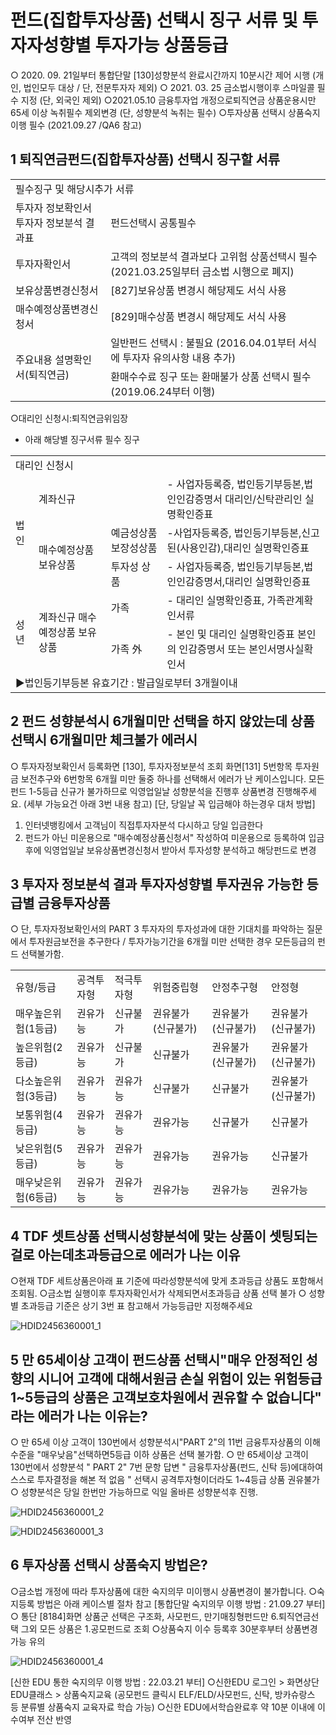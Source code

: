 # 펀드(집합투자상품) 선택시 징구 서류 및 투자자성향별 투자가능 상품등급
○ 2020. 09. 21일부터 통합단말 [130]성향분석 완료시간까지 10분시간 제어 시행
 (개인, 법인모두 대상 / 단, 전문투자자 제외)
○ 2021. 03. 25 금소법시행이후 스마일콜 필수 지정 (단, 외국인 제외)
○2021.05.10 금융투자업 개정으로퇴직연금 상품운용시만 65세 이상 녹취필수
제외변경
(단, 성향분석 녹취는 필수)
○투자상품 선택시 상품숙지이행 필수
(2021.09.27 /QA6 참고)
## 1 퇴직연금펀드(집합투자상품) 선택시 징구할 서류

<table><tbody><tr>
<td colspan="2">
필수징구 및 해당시추가 서류</td></tr><tr>
<td>투자자 정보확인서투자자 정보분석 결과표</td>
<td>
펀드선택시 공통필수</td></tr><tr>
<td>
투자자확인서</td>
<td>고객의 정보분석 결과보다 고위험 상품선택시 필수
(2021.03.25일부터 금소법 시행으로 폐지)</td></tr><tr>
<td>
보유상품변경신청서</td>
<td>
[827]보유상품 변경시 해당제도 서식 사용</td></tr><tr>
<td>
매수예정상품변경신청서</td>
<td>
[829]매수상품 변경시 해당제도 서식 사용</td></tr><tr>
<td rowspan="2">
주요내용 설명확인서(퇴직연금)</td>
<td>일반펀드 선택시 : 불필요
(2016.04.01부터 서식에 투자자 유의사항 내용 추가)</td></tr><tr>
<td>환매수수료 징구 또는 환매불가 상품 선택시 필수
(2019.06.24부터 이행)</td></tr></tbody>
</table>


○대리인 신청시:퇴직연금위임장
+ 아래 해당별 징구서류 필수 징구

<table><tbody><tr>
<td colspan="4">
대리인 신청시</td></tr><tr>
<td rowspan="3">
법인</td>
<td colspan="2">
계좌신규</td>
<td>- 사업자등록증, 법인등기부등본,법인인감증명서
대리인/신탁관리인 실명확인증표</td></tr><tr>
<td rowspan="2">매수예정상품
보유상품</td>
<td>예금성상품
보장성상품</td>
<td>-사업자등록증, 법인등기부등본,신고된(사용인감),대리인 실명확인증표</td></tr><tr>
<td>
투자성 상품</td>
<td>- 사업자등록증, 법인등기부등본,법인인감증명서,대리인 실명확인증표</td></tr><tr>
<td rowspan="2">
성년</td>
<td rowspan="2">계좌신규
매수예정상품
보유상품</td>
<td>
가족</td>
<td>
- 대리인 실명확인증표, 가족관계확인서류</td></tr><tr>
<td>
가족 外</td>
<td>- 본인 및 대리인 실명확인증표
본인의 인감증명서 또는 본인서명사실확인서</td></tr><tr>
<td colspan="4">
▶법인등기부등본 유효기간 : 발급일로부터 3개월이내</td></tr></tbody>
</table>


## 2 펀드 성향분석시 6개월미만 선택을 하지 않았는데 상품선택시 6개월미만 체크불가 에러시
○ 투자자정보확인서 등록화면 [130], 투자자정보분석 조회 화면[131]
5번항목 투자원금 보전추구와 6번항목 6개월 미만 둘중 하나를 선택해서 에러가 난 케이스입니다.
 모든 펀드 1-5등급 신규가 불가하므로 익영업일날 성향분석을 진행후 상품변경 진행해주세요.
(세부 가능요건 아래 3번 내용 참고)
[단, 당일날 꼭 입금해야 하는경우 대처 방법]
1) 인터넷뱅킹에서 고객님이 직접투자자분석 다시하고 당일 입금한다
 2) 펀드가 아닌 미운용으로 "매수예정상품신청서" 작성하여 미운용으로 등록하여 입금후에 익영업일날
 보유상품변경신청서 받아서 투자성향 분석하고 해당펀드로 변경
## 3 투자자 정보분석 결과 투자자성향별 투자권유 가능한 등급별 금융투자상품
○ 단, 투자자정보확인서의 PART 3 투자자의 투자성과에 대한 기대치를 파악하는 질문에서 투자원금보전을 추구한다 / 투자가능기간을 6개월 미만 선택한 경우 모든등급의 펀드 선택불가함.

<table><tbody><tr>
<td>
유형/등급</td>
<td>
공격투자형</td>
<td>
적극투자형</td>
<td>
위험중립형</td>
<td>
안정추구형</td>
<td>
안정형</td></tr><tr>
<td>
매우높은위험(1등급)</td>
<td>
권유가능</td>
<td>
신규불가</td>
<td>권유불가
(신규불가)</td>
<td>권유불가
(신규불가)</td>
<td>권유불가
(신규불가)</td></tr><tr>
<td>
높은위험(2등급)</td>
<td>
권유가능</td>
<td>
신규불가</td>
<td>
신규불가</td>
<td>권유불가
(신규불가)</td>
<td>권유불가
(신규불가)</td></tr><tr>
<td>
다소높은위험(3등급)</td>
<td>
권유가능</td>
<td>
권유가능</td>
<td>
신규불가</td>
<td>
신규불가</td>
<td>권유불가
(신규불가)</td></tr><tr>
<td>
보통위험(4등급)</td>
<td>
권유가능</td>
<td>
권유가능</td>
<td>
권유가능</td>
<td>
신규불가</td>
<td>
신규불가</td></tr><tr>
<td>
낮은위험(5등급)</td>
<td>
권유가능</td>
<td>
권유가능</td>
<td>
권유가능</td>
<td>
권유가능</td>
<td>
신규불가</td></tr><tr>
<td>
매우낮은위험(6등급)</td>
<td>
권유가능</td>
<td>
권유가능</td>
<td>
권유가능</td>
<td>
권유가능</td>
<td>
권유가능</td></tr></tbody>
</table>


## 4 TDF 셋트상품 선택시성향분석에 맞는 상품이 셋팅되는걸로 아는데초과등급으로 에러가 나는 이유
○현재 TDF 세트상품은아래 표 기준에 따라성향분석에 맞게 초과등급 상품도 포함해서 조회됨.
 ○금소법 실행이후
투자자확인서가 삭제되면서초과등급 상품 선택 불가
○ 성향별 초과등급 기준은 상기 3번 표 참고해서 가능등급만 지정해주세요

![HDID2456360001_1](HDID2456360001_1.jpg)

## 5 만 65세이상 고객이 펀드상품 선택시"매우 안정적인 성향의 시니어 고객에 대해서원금 손실 위험이 있는 위험등급 1~5등급의 상품은 고객보호차원에서 권유할 수 없습니다" 라는 에러가 나는 이유는?
○ 만 65세 이상 고객이 130번에서 성향분석시"PART 2"의 11번 금융투자상품의 이해 수준을 "매우낮음"선택하면5등급 이하 상품은 선택 불가함.
○ 만 65세이상 고객이 130번에서 성향분석 " PART 2" 7번 문항 답변 " 금융투자상품(펀드, 신탁 등)에대하여 스스로 투자결정을 해본 적 없음 " 선택시 공격투자형이더라도 1~4등급 상품 권유불가
○ 성향분석은 당일 한번만 가능하므로 익일 올바른 성향분석후 진행.

![HDID2456360001_2](HDID2456360001_2.jpg)


![HDID2456360001_3](HDID2456360001_3.png)

## 6 투자상품 선택시 상품숙지 방법은?
○금소법 개정에 따라 투자상품에 대한 숙지의무 미이행시 상품변경이 불가합니다.
○숙지등록 방법은 아래 케이스별 절차 참고
[통합단말 숙지의무 이행 방법 : 21.09.27 부터]
○ 통단 [8184]화면
상품군 선택은 구조화, 사모펀드, 만기매칭형펀드만 6.퇴직연금선택
그외 모든 상품은 1.공모펀드로 조회
○상품숙지
이수 등록후 30분후부터 상품변경 가능
유의

![HDID2456360001_4](HDID2456360001_4.png)

[신한 EDU 통한 숙지의무 이행 방법 : 22.03.21 부터]
○신한EDU 로그인 > 화면상단 EDU클래스 > 상품숙지교육
(공모펀드 클릭시 ELF/ELD/사모펀드, 신탁, 방카슈랑스 등 분류별 상품숙지 교육자료 학습 가능)
○신한 EDU에서학습완료후 약 10분 이내에 이수여부 전산 반영
